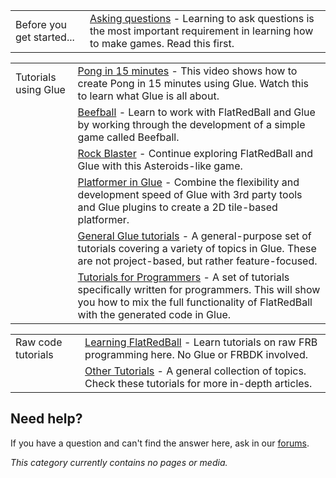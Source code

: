 |                           |                                                                                                                                                                                                                        |
|---------------------------|------------------------------------------------------------------------------------------------------------------------------------------------------------------------------------------------------------------------|
| Before you get started... | [Asking questions](/frb/docs/index.php?title=Tutorials:Asking_Questions.md "Tutorials:Asking Questions") - Learning to ask questions is the most important requirement in learning how to make games. Read this first. |

|                      |                                                                                                                                                                                                                                                                                                               |
|----------------------|---------------------------------------------------------------------------------------------------------------------------------------------------------------------------------------------------------------------------------------------------------------------------------------------------------------|
| Tutorials using Glue | [Pong in 15 minutes](https://www.youtube.com/watch?v=KmHmxlljA5c) - This video shows how to create Pong in 15 minutes using Glue. Watch this to learn what Glue is all about.                                                                                                                                 |
|                      | [Beefball](/frb/docs/index.php?title=Tutorials:Beefball.md "Tutorials:Beefball") - Learn to work with FlatRedBall and Glue by working through the development of a simple game called Beefball.                                                                                                               |
|                      | [Rock Blaster](/frb/docs/index.php?title=Tutorials:Rock_Blaster.md "Tutorials:Rock Blaster") - Continue exploring FlatRedBall and Glue with this Asteroids-like game.                                                                                                                                         |
|                      | [Platformer in Glue](/frb/docs/index.php?title=Tutorials:Platformer_in_Glue.md "Tutorials:Platformer in Glue") - Combine the flexibility and development speed of Glue with 3rd party tools and Glue plugins to create a 2D tile-based platformer.                                                            |
|                      | [General Glue tutorials](/frb/docs/index.php?title=Glue:Tutorials:Tutorials_for_Everyone.md "Glue:Tutorials:Tutorials for Everyone") - A general-purpose set of tutorials covering a variety of topics in Glue. These are not project-based, but rather feature-focused.                                      |
|                      | [Tutorials for Programmers](/frb/docs/index.php?title=Glue:Tutorials:Tutorials_for_Programmers.md "Glue:Tutorials:Tutorials for Programmers") - A set of tutorials specifically written for programmers. This will show you how to mix the full functionality of FlatRedBall with the generated code in Glue. |

|                    |                                                                                                                                                                                                |
|--------------------|------------------------------------------------------------------------------------------------------------------------------------------------------------------------------------------------|
| Raw code tutorials | [Learning FlatRedBall](/frb/docs/index.php?title=Tutorials:Learning_FlatRedBall.md "Tutorials:Learning FlatRedBall") - Learn tutorials on raw FRB programming here. No Glue or FRBDK involved. |
|                    | [Other Tutorials](/frb/docs/index.php?title=Tutorials:Other_Tutorials.md "Tutorials:Other Tutorials") - A general collection of topics. Check these tutorials for more in-depth articles.      |

## Need help?

If you have a question and can't find the answer here, ask in our [forums](/frb/forum.md).

*This category currently contains no pages or media.*
